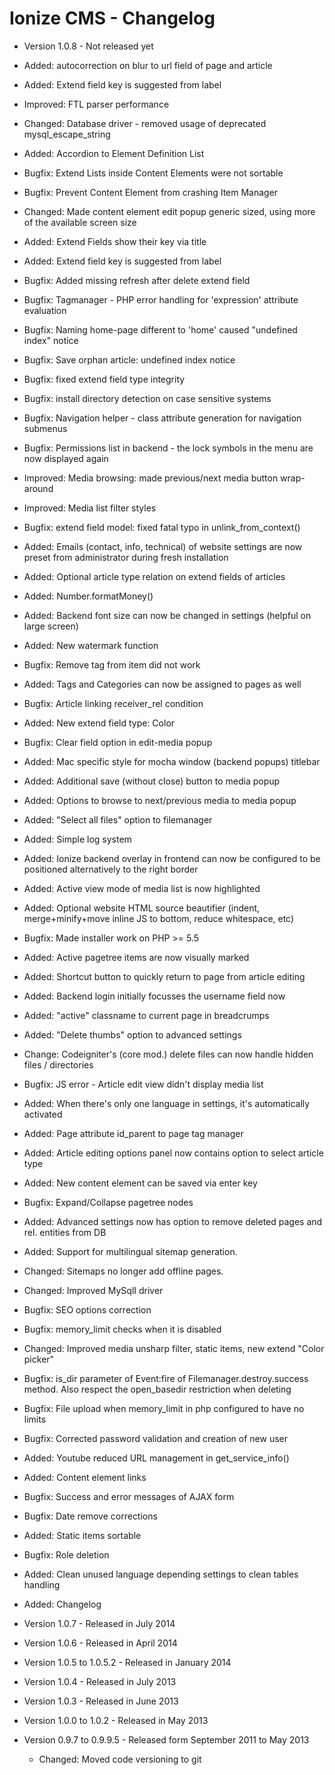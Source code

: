 Ionize CMS - Changelog
======================

* Version 1.0.8 - Not released yet
 * Added: autocorrection on blur to url field of page and article
 * Added: Extend field key is suggested from label
 * Improved: FTL parser performance
 * Changed: Database driver - removed usage of deprecated mysql_escape_string
 * Added: Accordion to Element Definition List
 * Bugfix: Extend Lists inside Content Elements were not sortable
 * Bugfix: Prevent Content Element from crashing Item Manager
 * Changed: Made content element edit popup generic sized, using more of the available screen size
 * Added: Extend Fields show their key via title
 * Added: Extend field key is suggested from label
 * Bugfix: Added missing refresh after delete extend field
 * Bugfix: Tagmanager - PHP error handling for 'expression' attribute evaluation
 * Bugfix: Naming home-page different to 'home' caused "undefined index" notice
 * Bugfix: Save orphan article: undefined index notice
 * Bugfix: fixed extend field type integrity
 * Bugfix: install directory detection on case sensitive systems
 * Bugfix: Navigation helper - class attribute generation for navigation submenus
 * Bugfix: Permissions list in backend - the lock symbols in the menu are now displayed again
 * Improved: Media browsing: made previous/next media button wrap-around
 * Improved: Media list filter styles
 * Bugfix: extend field model: fixed fatal typo in unlink_from_context()
 * Added: Emails (contact, info, technical) of website settings are now preset from administrator during fresh installation
 * Added: Optional article type relation on extend fields of articles
 * Added: Number.formatMoney()
 * Added: Backend font size can now be changed in settings (helpful on large screen)
 * Added: New watermark function
 * Bugfix: Remove tag from item did not work
 * Added: Tags and Categories can now be assigned to pages as well
 * Bugfix: Article linking receiver_rel condition
 * Added: New extend field type: Color
 * Bugfix: Clear field option in edit-media popup
 * Added: Mac specific style for mocha window (backend popups) titlebar
 * Added: Additional save (without close) button to media popup
 * Added: Options to browse to next/previous media to media popup
 * Added: "Select all files" option to filemanager
 * Added: Simple log system
 * Added: Ionize backend overlay in frontend can now be configured to be positioned alternatively to the right border
 * Added: Active view mode of media list is now highlighted
 * Added: Optional website HTML source beautifier (indent, merge+minify+move inline JS to bottom, reduce whitespace, etc)
 * Bugfix: Made installer work on PHP >= 5.5
 * Added: Active pagetree items are now visually marked
 * Added: Shortcut button to quickly return to page from article editing
 * Added: Backend login initially focusses the username field now
 * Added: "active" classname to current page in breadcrumps
 * Added: "Delete thumbs" option to advanced settings
 * Change: Codeigniter's (core mod.) delete files can now handle hidden files / directories
 * Bugfix: JS error - Article edit view didn't display media list
 * Added: When there's only one language in settings, it's automatically activated
 * Added: Page attribute id_parent to page tag manager
 * Added: Article editing options panel now contains option to select article type
 * Added: New content element can be saved via enter key
 * Bugfix: Expand/Collapse pagetree nodes
 * Added: Advanced settings now has option to remove deleted pages and rel. entities from DB
 * Added: Support for multilingual sitemap generation.
 * Changed: Sitemaps no longer add offline pages.
 * Changed: Improved MySqlI driver
 * Bugfix: SEO options correction
 * Bugfix: memory_limit checks when it is disabled
 * Changed: Improved media unsharp filter, static items, new extend "Color picker"
 * Bugfix: is_dir parameter of Event:fire of Filemanager.destroy.success method. Also respect the open_basedir restriction when deleting
 * Bugfix: File upload when memory_limit in php configured to have no limits
 * Bugfix: Corrected password validation and creation of new user
 * Added: Youtube reduced URL management in get_service_info()
 * Added: Content element links
 * Bugfix: Success and error messages of AJAX form
 * Bugfix: Date remove corrections
 * Added: Static items sortable
 * Bugfix: Role deletion
 * Added: Clean unused language depending settings to clean tables handling 
 * Added: Changelog
 
* Version 1.0.7 - Released in July 2014

* Version 1.0.6 - Released in April 2014

* Version 1.0.5 to 1.0.5.2 - Released in January 2014

* Version 1.0.4 - Released in July 2013

* Version 1.0.3 - Released in June 2013

* Version 1.0.0 to 1.0.2 - Released in May 2013

* Version 0.9.7 to 0.9.9.5 - Released form September 2011 to May 2013
  * Changed: Moved code versioning to git
